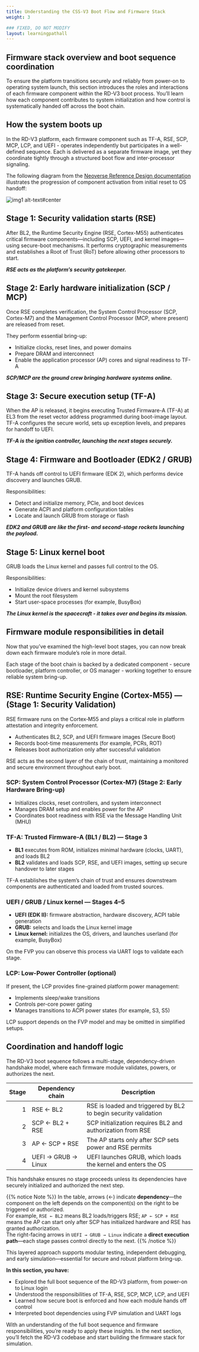 ```yaml
---
title: Understanding the CSS-V3 Boot Flow and Firmware Stack
weight: 3

### FIXED, DO NOT MODIFY
layout: learningpathall
---
```


## Firmware stack overview and boot sequence coordination

To ensure the platform transitions securely and reliably from power-on to operating system launch, this section introduces the roles and interactions of each firmware component within the RD-V3 boot process. You’ll learn how each component contributes to system initialization and how control is systematically handed off across the boot chain.

## How the system boots up

In the RD-V3 platform, each firmware component  such as TF-A, RSE, SCP, MCP, LCP, and UEFI - operates independently but participates in a well-defined sequence. Each is delivered as a separate firmware image, yet they coordinate tightly through a structured boot flow and inter-processor signaling.

The following diagram from the [Neoverse Reference Design documentation](https://neoverse-reference-design.docs.arm.com/en/latest/shared/boot_flow/rdv3_single_chip.html?highlight=boot) illustrates the progression of component activation from initial reset to OS handoff:

![img1 alt-text#center](rdf_single_chip.png "Boot Flow for RD-V3 Single Chip")

## Stage 1: Security validation starts (RSE)

After BL2, the Runtime Security Engine (RSE, Cortex-M55) authenticates critical firmware components—including SCP, UEFI, and kernel images—using secure-boot mechanisms. It performs cryptographic measurements and establishes a Root of Trust (RoT) before allowing other processors to start.

***RSE acts as the platform’s security gatekeeper.***

## Stage 2: Early hardware initialization (SCP / MCP)

Once RSE completes verification, the System Control Processor (SCP, Cortex-M7) and the Management Control Processor (MCP, where present) are released from reset.

They perform essential bring-up:
* Initialize clocks, reset lines, and power domains
* Prepare DRAM and interconnect
* Enable the application processor (AP) cores and signal readiness to TF-A

***SCP/MCP are the ground crew bringing hardware systems online.***

## Stage 3: Secure execution setup (TF-A)

When the AP is released, it begins executing Trusted Firmware-A (TF-A) at EL3 from the reset vector address programmed during boot-image layout. TF-A configures the secure world, sets up exception levels, and prepares for handoff to UEFI.

***TF-A is the ignition controller, launching the next stages securely.***

## Stage 4: Firmware and Bootloader (EDK2 / GRUB)

TF-A hands off control to UEFI firmware (EDK 2), which performs device discovery and launches GRUB.

Responsibilities:
* Detect and initialize memory, PCIe, and boot devices
* Generate ACPI and platform configuration tables
* Locate and launch GRUB from storage or flash

***EDK2 and GRUB are like the first- and second-stage rockets launching the payload.***

## Stage 5: Linux kernel boot

GRUB loads the Linux kernel and passes full control to the OS.

Responsibilities:
* Initialize device drivers and kernel subsystems
* Mount the root filesystem
* Start user-space processes (for example, BusyBox)

***The Linux kernel is the spacecraft - it takes over and begins its mission.***

## Firmware module responsibilities in detail
Now that you’ve examined the high-level boot stages, you can now break down each firmware module’s role in more detail.

Each stage of the boot chain is backed by a dedicated component - secure bootloader, platform controller, or OS manager - working together to ensure reliable system bring-up.

## RSE: Runtime Security Engine (Cortex-M55) — (Stage 1: Security Validation)

RSE firmware runs on the Cortex‑M55 and plays a critical role in platform attestation and integrity enforcement.
* Authenticates BL2, SCP, and UEFI firmware images (Secure Boot)
* Records boot-time measurements (for example, PCRs, ROT)
* Releases boot authorization only after successful validation

RSE acts as the second layer of the chain of trust, maintaining a monitored and secure environment throughout early boot.


### SCP: System Control Processor (Cortex‑M7) (Stage 2: Early Hardware Bring-up)

* Initializes clocks, reset controllers, and system interconnect
* Manages DRAM setup and enables power for the AP
* Coordinates boot readiness with RSE via the Message Handling Unit (MHU)

### TF-A: Trusted Firmware-A (BL1 / BL2) — Stage 3

* **BL1** executes from ROM, initializes minimal hardware (clocks, UART), and loads BL2  
* **BL2** validates and loads SCP, RSE, and UEFI images, setting up secure handover to later stages

TF-A establishes the system’s chain of trust and ensures downstream components are authenticated and loaded from trusted sources.

### UEFI / GRUB / Linux kernel — Stages 4–5

* **UEFI (EDK II):** firmware abstraction, hardware discovery, ACPI table generation  
* **GRUB:** selects and loads the Linux kernel image  
* **Linux kernel:** initializes the OS, drivers, and launches userland (for example, BusyBox)

On the FVP you can observe this process via UART logs to validate each stage.

### LCP: Low-Power Controller (optional)

If present, the LCP provides fine-grained platform power management:
* Implements sleep/wake transitions
* Controls per-core power gating
* Manages transitions to ACPI power states (for example, S3, S5)

LCP support depends on the FVP model and may be omitted in simplified setups.

## Coordination and handoff logic

The RD-V3 boot sequence follows a multi-stage, dependency-driven handshake model, where each firmware module validates, powers, or authorizes the next.

| Stage | Dependency chain     | Description                                                                   |
|------:|----------------------|-------------------------------------------------------------------------------|
| 1     | RSE ← BL2            | RSE is loaded and triggered by BL2 to begin security validation              |
| 2     | SCP ← BL2 + RSE      | SCP initialization requires BL2 and authorization from RSE                   |
| 3     | AP ← SCP + RSE       | The AP starts only after SCP sets power and RSE permits                      |
| 4     | UEFI → GRUB → Linux  | UEFI launches GRUB, which loads the kernel and enters the OS                 |

This handshake ensures no stage proceeds unless its dependencies have securely initialized and authorized the next step.

{{% notice Note %}}
In the table, arrows (←) indicate **dependency**—the component on the left depends on the component(s) on the right to be triggered or authorized.  
For example, `RSE ← BL2` means BL2 loads/triggers RSE; `AP ← SCP + RSE` means the AP can start only after SCP has initialized hardware and RSE has granted authorization.  
The right-facing arrows in `UEFI → GRUB → Linux` indicate a **direct execution path**—each stage passes control directly to the next.
{{% /notice %}}

This layered approach supports modular testing, independent debugging, and early simulation—essential for secure and robust platform bring-up.

**In this section, you have:**
* Explored the full boot sequence of the RD-V3 platform, from power-on to Linux login
* Understood the responsibilities of TF-A, RSE, SCP, MCP, LCP, and UEFI
* Learned how secure boot is enforced and how each module hands off control
* Interpreted boot dependencies using FVP simulation and UART logs

With an understanding of the full boot sequence and firmware responsibilities, you’re ready to apply these insights. In the next section, you’ll fetch the RD-V3 codebase and start building the firmware stack for simulation.
